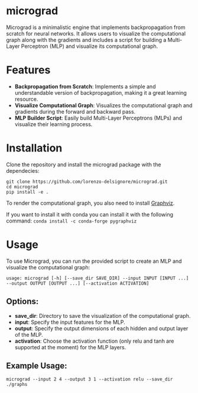 # micrograd

Micrograd is a minimalistic engine that implements backpropagation from scratch for neural networks. It allows users to visualize the computational graph along with the gradients and includes a script for building a Multi-Layer Perceptron (MLP) and visualize its computational graph.

# Features
- **Backpropagation from Scratch**: Implements a simple and understandable version of backpropagation, making it a great learning resource.
- **Visualize Computational Graph**: Visualizes the computational graph and gradients during the forward and backward pass.
- **MLP Builder Script**: Easily build Multi-Layer Perceptrons (MLPs) and visualize their learning process.
# Installation
Clone the repository and install the micrograd package with the dependecies:
```
git clone https://github.com/lorenzo-delsignore/micrograd.git
cd micrograd
pip install -e .
```
To render the computational graph, you also need to install [Graphviz](https://www.graphviz.org/).

If you want to install it with conda you can install it with the following command: ```conda install -c conda-forge pygraphviz```
# Usage
To use Micrograd, you can run the provided script to create an MLP and visualize the computational graph:
```
usage: micrograd [-h] [--save_dir SAVE_DIR] --input INPUT [INPUT ...] --output OUTPUT [OUTPUT ...] [--activation ACTIVATION]
```
## Options:
- **save_dir**: Directory to save the visualization of the computational graph.
- **input**: Specify the input features for the MLP.
- **output**: Specify the output dimensions of each hidden and output layer of the MLP.
- **activation**: Choose the activation function (only relu and tanh are supported at the moment) for the MLP layers.

## Example Usage:
```
micrograd --input 2 4 --output 3 1 --activation relu --save_dir ./graphs
```

